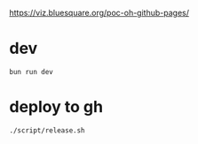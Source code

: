 https://viz.bluesquare.org/poc-oh-github-pages/

# dev

```
bun run dev
```

# deploy to gh

```
./script/release.sh
```